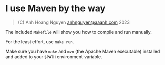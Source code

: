 # I use Maven by the way

> (C) Anh Hoang Nguyen <anhnguyen@aaanh.com> 2023

The included `Makefile` will show you how to compile and run manually.

For the least effort, use `make run`.

Make sure you have `make` and `mvn` (the Apache Maven executable) installed and added to your `$PATH` environment variable.
